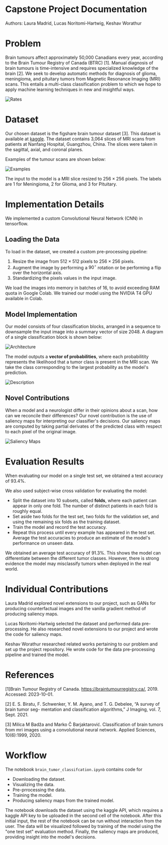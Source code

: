 # Capstone Project Documentation 

Authors: Laura Madrid, Lucas Noritomi-Hartwig, Keshav Worathur

# Problem 
Brain tumours affect approximately 50,000 Canadians
every year, according to the Brain Tumour Registry of Canada (BTRC) [1]. Manual diagnosis
of brain tumours is time-intensive and requires specialized knowledge of the brain [2]. We seek to develop automatic methods for diagnosis of glioma, meningioma, and pituitary tumors from Magnetic Resonance
Imaging (MRI) scans. This entails a multi-class classification problem to which we hope to apply
machine learning techniques in new and insightful ways.

![Rates](figures/tumor_rates.png)

# Dataset 
Our chosen dataset is the figshare brain tumour dataset [3]. This dataset is available at [kaggle](https://www.kaggle.com/datasets/ashkhagan/figshare-brain-tumor-dataset/). The dataset contains 3,064 slices of MRI scans from patients at Nanfang Hospital, Guangzhou, China. The slices were taken in the sagittal, axial, and coronal planes. 

Examples of the tumour scans are shown below:

![Examples](figures/dataset2_imgs.png)


The input to the model is a MRI slice resized to $256 \times 256$ pixels. The labels are 1 for Meningioma, 2 for Glioma, and 3 for Pituitary.



# Implementation Details 


We implemented a custom Convolutional Neural Network (CNN) in tensorflow. 


## Loading the Data 

To load in the dataset, we created a custom pre-processing pipeline:

1. Resize the image from $512 \times 512$ pixels to $256 \times 256$ pixels. 
2. Augment the image by performing a $90^\circ$ rotation or be performing a flip over the horizontal axis. 
3. Standardizing the pixels values in the input image. 

We load the images into memory in batches of 16, to avoid exceeding RAM quota in Google Colab. We trained our model using the NVIDIA T4 GPU available in Colab.

## Model Implementation  

Our model consists of four classification blocks, arranged in a sequence to downsample the input image into a summary vector of size $2048$. A diagram of a single classification block is shown below:

![Architecture](figures/arch.png)


The model outputs a **vector of probabilities**, where each probabilitity represents the likelihood that a tumor class is present in the MRI scan. We take the class corresponding to the largest probability as the model's prediction.

![Description](figures/model_description.png)

## Novel Contributions 

When a model and a neurologist differ in their opinions about a scan, how can we reconcile their differences? Our novel contribution is the use of saliency maps for interpreting our classifier's decisions. Our saliency maps are computed by taking partial derivates of the predicted class with respect to each pixel of the original image.

![Saliency Maps](figures/saliency_maps.png)

# Evaluation Results 

When evaluating our model on a single test set, we obtained a test accuracy of $93.4\%$. 

We also used subject-wise cross validation for evaluating the model:

* Split the dataset into 10 subsets, called **folds**, where each patient can appear in only one fold. The number of distinct patients in each  fold is roughly equal.
* Set aside two folds for the test set, two folds for the validation set, and using the remaining six folds as the training dataset.
* Train the model and record the test accuracy.
* Repeat this process until every example has appeared in the test set. Average the test accuracies to produce an estimate of the model's performance on unseen data.

We obtained an average test accuracy of $91.3\%$. This shows the model can differentiate between the different tumor classes. However, there is strong evidence the model may misclassify tumors when deployed in the real world. 




# Individual Contributions 

Laura Madrid explored novel extensions to our project, such as GANs for producing counterfactual images and the vanilla gradient method of producing saliency maps.

Lucas Noritomi-Hartwig selected the dataset and performed data pre-processing. He also researched novel extensions to our project and wrote the code for saliency maps.

Keshav Worathur researched related works pertaining to our problem and set up the project repository. He wrote code for the data pre-processing pipeline and trained the model.


# References
[1]Brain Tumour Registry of Canada. https://braintumourregistry.ca/, 2019. Accessed: 2023-10-01. 

[2] E. S. Biratu, F. Schwenker, Y. M. Ayano, and T. G. Debelee, “A survey of brain tumor seg-
mentation and classification algorithms,” J Imaging, vol. 7, Sept. 2021.

[3] Milica M Badža and Marko Č Barjaktarović.
Classification of brain tumors from mri images using a convolutional neural network.
Applied Sciences, 10(6):1999, 2020.

# Workflow

The notebook `brain_tumor_classifcation.ipynb` contains code for
* Downloading the dataset.
* Visualizing the data.
* Pre-prrocessing the data.
* Training the model.
* Producing saliency maps from the trained model.

The notebook downloads the dataset using the kaggle API, which requires a kaggle API key to be uploaded in the second cell of the notebook. After this initial input, the rest of the notebook can be run without interaction from the user. The data will be visualized followed by training of the model using the "one test set" evaluation method. Finally, the saliency maps are produced, providing insight into the model's decisions.


